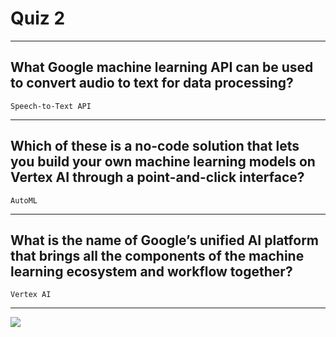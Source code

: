 # Quiz 2
____
## What Google machine learning API can be used to convert audio to text for data processing?
```Speech-to-Text API```
____
## Which of these is a no-code solution that lets you build your own machine learning models on Vertex AI through a point-and-click interface?
```AutoML```
____
## What is the name of Google’s unified AI platform that brings all the components of the machine learning ecosystem and workflow together?
```Vertex AI```
____
[![](https://github.com/CodingWithHardik/CodingWithHardik/blob/main/img/subscribe_button.png)](https://www.youtube.com/@CloudHustlers)
